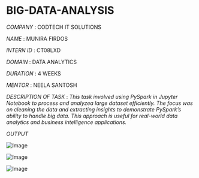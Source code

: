 # BIG-DATA-ANALYSIS

*COMPANY* : CODTECH IT SOLUTIONS

*NAME* : MUNIRA FIRDOS

*INTERN ID* : CT08LXD

*DOMAIN* : DATA ANALYTICS

*DURATION* : 4 WEEKS

*MENTOR* : NEELA SANTOSH 

*DESCRIPTION OF TASK* : *This task involved using *PySpark* in Jupyter Notebook to process and analyzea large dataset efficiently. 
The focus was on cleaning the data and extracting insights to demonstrate PySpark’s ability to handle big data. 
This approach is useful for real-world data analytics and business intelligence applications.*

*OUTPUT*

![Image](https://github.com/user-attachments/assets/b2a86db7-505f-4368-a8af-6b1a754e506f)

![Image](https://github.com/user-attachments/assets/4585c54f-3d16-4d4f-9e35-bb548f4e7eab)

![Image](https://github.com/user-attachments/assets/b114172a-c827-4300-a7dd-2b7c8a399424)
